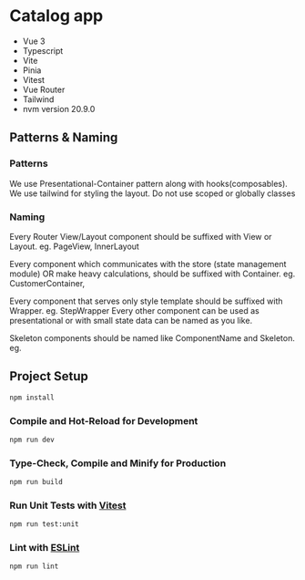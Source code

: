 # Catalog app

- Vue 3
- Typescript
- Vite
- Pinia
- Vitest
- Vue Router
- Tailwind
- nvm version 20.9.0

## Patterns & Naming

### Patterns

We use Presentational-Container pattern along with hooks(composables).
We use tailwind for styling the layout. Do not use scoped or globally classes

### Naming

Every Router View/Layout component should be suffixed with View or Layout. eg. PageView, InnerLayout

Every component which communicates with the store (state management module) OR make heavy calculations, should be suffixed with Container. eg. CustomerContainer,

Every component that serves only style template should be suffixed with Wrapper. eg. StepWrapper
Every other component can be used as presentational or with small state data can be named as you like.

Skeleton components should be named like ComponentName and Skeleton. eg.

## Project Setup

```sh
npm install
```

### Compile and Hot-Reload for Development

```sh
npm run dev
```

### Type-Check, Compile and Minify for Production

```sh
npm run build
```

### Run Unit Tests with [Vitest](https://vitest.dev/)

```sh
npm run test:unit
```

### Lint with [ESLint](https://eslint.org/)

```sh
npm run lint
```
